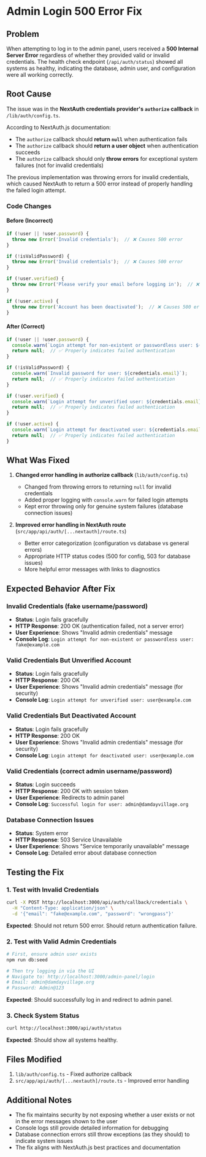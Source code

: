 # Admin Login 500 Error Fix

## Problem
When attempting to log in to the admin panel, users received a **500 Internal Server Error** regardless of whether they provided valid or invalid credentials. The health check endpoint (`/api/auth/status`) showed all systems as healthy, indicating the database, admin user, and configuration were all working correctly.

## Root Cause
The issue was in the **NextAuth credentials provider's `authorize` callback** in `/lib/auth/config.ts`. 

According to NextAuth.js documentation:
- The `authorize` callback should **return `null`** when authentication fails
- The `authorize` callback should **return a user object** when authentication succeeds
- The `authorize` callback should only **throw errors** for exceptional system failures (not for invalid credentials)

The previous implementation was throwing errors for invalid credentials, which caused NextAuth to return a 500 error instead of properly handling the failed login attempt.

### Code Changes

#### Before (Incorrect)
```typescript
if (!user || !user.password) {
  throw new Error('Invalid credentials');  // ❌ Causes 500 error
}

if (!isValidPassword) {
  throw new Error('Invalid credentials');  // ❌ Causes 500 error
}

if (!user.verified) {
  throw new Error('Please verify your email before logging in');  // ❌ Causes 500 error
}

if (!user.active) {
  throw new Error('Account has been deactivated');  // ❌ Causes 500 error
}
```

#### After (Correct)
```typescript
if (!user || !user.password) {
  console.warn(`Login attempt for non-existent or passwordless user: ${credentials.email}`);
  return null;  // ✅ Properly indicates failed authentication
}

if (!isValidPassword) {
  console.warn(`Invalid password for user: ${credentials.email}`);
  return null;  // ✅ Properly indicates failed authentication
}

if (!user.verified) {
  console.warn(`Login attempt for unverified user: ${credentials.email}`);
  return null;  // ✅ Properly indicates failed authentication
}

if (!user.active) {
  console.warn(`Login attempt for deactivated user: ${credentials.email}`);
  return null;  // ✅ Properly indicates failed authentication
}
```

## What Was Fixed

1. **Changed error handling in authorize callback** (`lib/auth/config.ts`)
   - Changed from throwing errors to returning `null` for invalid credentials
   - Added proper logging with `console.warn` for failed login attempts
   - Kept error throwing only for genuine system failures (database connection issues)

2. **Improved error handling in NextAuth route** (`src/app/api/auth/[...nextauth]/route.ts`)
   - Better error categorization (configuration vs database vs general errors)
   - Appropriate HTTP status codes (500 for config, 503 for database issues)
   - More helpful error messages with links to diagnostics

## Expected Behavior After Fix

### Invalid Credentials (fake username/password)
- **Status**: Login fails gracefully
- **HTTP Response**: 200 OK (authentication failed, not a server error)
- **User Experience**: Shows "Invalid admin credentials" message
- **Console Log**: `Login attempt for non-existent or passwordless user: fake@example.com`

### Valid Credentials But Unverified Account
- **Status**: Login fails gracefully
- **HTTP Response**: 200 OK
- **User Experience**: Shows "Invalid admin credentials" message (for security)
- **Console Log**: `Login attempt for unverified user: user@example.com`

### Valid Credentials But Deactivated Account
- **Status**: Login fails gracefully
- **HTTP Response**: 200 OK
- **User Experience**: Shows "Invalid admin credentials" message (for security)
- **Console Log**: `Login attempt for deactivated user: user@example.com`

### Valid Credentials (correct admin username/password)
- **Status**: Login succeeds
- **HTTP Response**: 200 OK with session token
- **User Experience**: Redirects to admin panel
- **Console Log**: `Successful login for user: admin@damdayvillage.org`

### Database Connection Issues
- **Status**: System error
- **HTTP Response**: 503 Service Unavailable
- **User Experience**: Shows "Service temporarily unavailable" message
- **Console Log**: Detailed error about database connection

## Testing the Fix

### 1. Test with Invalid Credentials
```bash
curl -X POST http://localhost:3000/api/auth/callback/credentials \
  -H "Content-Type: application/json" \
  -d '{"email": "fake@example.com", "password": "wrongpass"}'
```
**Expected**: Should not return 500 error. Should return authentication failure.

### 2. Test with Valid Admin Credentials
```bash
# First, ensure admin user exists
npm run db:seed

# Then try logging in via the UI
# Navigate to: http://localhost:3000/admin-panel/login
# Email: admin@damdayvillage.org
# Password: Admin@123
```
**Expected**: Should successfully log in and redirect to admin panel.

### 3. Check System Status
```bash
curl http://localhost:3000/api/auth/status
```
**Expected**: Should show all systems healthy.

## Files Modified

1. `lib/auth/config.ts` - Fixed authorize callback
2. `src/app/api/auth/[...nextauth]/route.ts` - Improved error handling

## Additional Notes

- The fix maintains security by not exposing whether a user exists or not in the error messages shown to the user
- Console logs still provide detailed information for debugging
- Database connection errors still throw exceptions (as they should) to indicate system issues
- The fix aligns with NextAuth.js best practices and documentation
